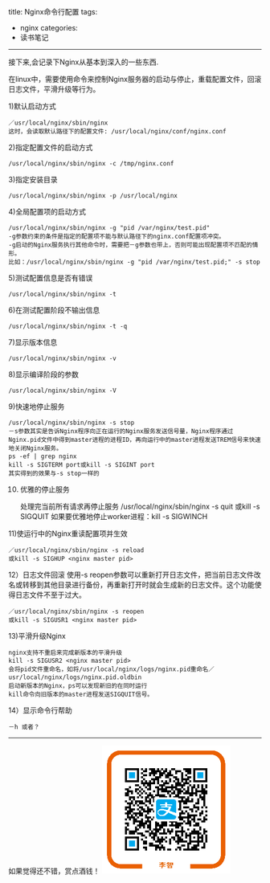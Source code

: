 title: Nginx命令行配置
tags:
  - nginx
categories:
  - 读书笔记
  
---

接下来,会记录下Nginx从基本到深入的一些东西.

在linux中，需要使用命令来控制Nginx服务器的启动与停止，重载配置文件，回滚日志文件，平滑升级等行为。

<!-- more -->

1)默认启动方式

	／usr/local/nginx/sbin/nginx
	这时，会读取默认路径下的配置文件: /usr/local/nginx/conf/nginx.conf
	
2)指定配置文件的启动方式
	
	/usr/local/nginx/sbin/nginx -c /tmp/nginx.conf

3)指定安装目录

	/usr/local/nginx/sbin/nginx -p /usr/local/nginx

4)全局配置项的启动方式

 	/usr/local/nginx/sbin/nginx -g "pid /var/nginx/test.pid"
 	-g参数约束的条件是指定的配置项不能与默认路径下的nginx.conf配置项冲突。
 	-g启动的Nginx服务执行其他命令时，需要把－g参数也带上，否则可能出现配置项不匹配的情形。
	比如：/usr/local/nginx/sbin/nginx -g "pid /var/nginx/test.pid;" -s stop
	
5)测试配置信息是否有错误
 	
 	/usr/local/nginx/sbin/nginx -t
 	
6)在测试配置阶段不输出信息

 	/usr/local/nginx/sbin/nginx -t -q
 
7)显示版本信息

	/usr/local/nginx/sbin/nginx -v

8)显示编译阶段的参数

	/usr/local/nginx/sbin/nginx -V

9)快速地停止服务

	/usr/local/nginx/sbin/nginx -s stop
	－s参数其实是告诉Nginx程序向正在运行的Nginx服务发送信号量，Nginx程序通过Nginx.pid文件中得到master进程的进程ID，再向运行中的master进程发送TREM信号来快速地关闭Nginx服务。
	ps -ef | grep nginx
	kill -s SIGTERM port或kill -s SIGINT port
	其实得到的效果与-s stop一样的

10) 优雅的停止服务

	处理完当前所有请求再停止服务
	/usr/local/nginx/sbin/nginx -s quit
	或kill -s SIGQUIT <nginx master pid>
	如果要优雅地停止worker进程：kill -s SIGWINCH <nginx worker pid>

11)使运行中的Nginx重读配置项并生效
	
	／usr/local/nginx/sbin/nginx -s reload
	或kill -s SIGHUP <nginx master pid>
12）日志文件回滚
	使用-s reopen参数可以重新打开日志文件，把当前日志文件改名或转移到其他目录进行备份，再重新打开时就会生成新的日志文件。这个功能使得日志文件不至于过大。
	
	／usr/local/nginx/sbin/nginx -s reopen
	或kill -s SIGUSR1 <nginx master pid>

13)平滑升级Nginx
	
	nginx支持不重启来完成新版本的平滑升级
    kill -s SIGUSR2 <nginx master pid>
    会将pid文件重命名，如将/usr/local/nginx/logs/nginx.pid重命名／usr/local/nginx/logs/nginx.pid.oldbin
    启动新版本的Nginx，ps可以发现新旧的在同时运行
    kill命令向旧版本的master进程发送SIGQUIT信号。
 
14）显示命令行帮助 

	－h 或者？

-----
如果觉得还不错，赏点酒钱！
![](/images/aex068188cqwy9xbxa3oc07.png)
